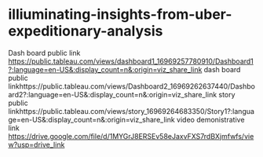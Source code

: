 # illiuminating-insights-from-uber-expeditionary-analysis
Dash board public link https://public.tableau.com/views/dashboard1_16969257780910/Dashboard1?:language=en-US&:display_count=n&:origin=viz_share_link
dash board public linkhttps://public.tableau.com/views/Dashboard2_16969262637440/Dashboard2?:language=en-US&:display_count=n&:origin=viz_share_link
story public linkhttps://public.tableau.com/views/story_16969264683350/Story1?:language=en-US&:display_count=n&:origin=viz_share_link
video demonistrative link https://drive.google.com/file/d/1MYGrJ8ERSEv58eJaxvFXS7rdBXjmfwfs/view?usp=drive_link
